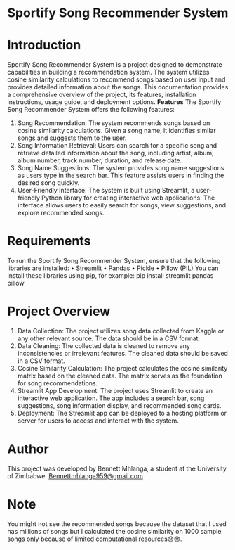 # Sportify Song Recommender System
# Introduction
Sportify Song Recommender System is a project designed to demonstrate capabilities in building a recommendation system. The system utilizes cosine similarity calculations to recommend songs based on user input and provides detailed information about the songs. This documentation provides a comprehensive overview of the project, its features, installation instructions, usage guide, and deployment options.
**Features**
The Sportify Song Recommender System offers the following features:
1.	Song Recommendation: The system recommends songs based on cosine similarity calculations. Given a song name, it identifies similar songs and suggests them to the user.
2.	Song Information Retrieval: Users can search for a specific song and retrieve detailed information about the song, including artist, album, album number, track number, duration, and release date.
3.	Song Name Suggestions: The system provides song name suggestions as users type in the search bar. This feature assists users in finding the desired song quickly.
4.	User-Friendly Interface: The system is built using Streamlit, a user-friendly Python library for creating interactive web applications. The interface allows users to easily search for songs, view suggestions, and explore recommended songs.

# Requirements
To run the Sportify Song Recommender System, ensure that the following libraries are installed:
•	Streamlit
•	Pandas
•	Pickle
•	Pillow (PIL)
You can install these libraries using pip, for example:
pip install streamlit pandas pillow
# Project Overview
1.	Data Collection: The project utilizes song data collected from Kaggle or any other relevant source. The data should be in a CSV format.
2.	Data Cleaning: The collected data is cleaned to remove any inconsistencies or irrelevant features. The cleaned data should be saved in a CSV format.
3.	Cosine Similarity Calculation: The project calculates the cosine similarity matrix based on the cleaned data. The matrix serves as the foundation for song recommendations.
4.	Streamlit App Development: The project uses Streamlit to create an interactive web application. The app includes a search bar, song suggestions, song information display, and recommended song cards.
5.	Deployment: The Streamlit app can be deployed to a hosting platform or server for users to access and interact with the system.
# Author
This project was developed by Bennett Mhlanga, a student at the University of Zimbabwe.
Bennettmhlanga959@gmail.com

# Note
You might not see the recommended songs because the dataset that I used has millions of songs but I calculated the cosine similarity on 1000 sample songs only because of limited computational resources😓😓.
